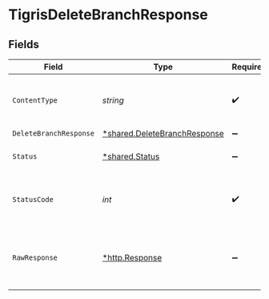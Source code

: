 # TigrisDeleteBranchResponse


## Fields

| Field                                                                       | Type                                                                        | Required                                                                    | Description                                                                 |
| --------------------------------------------------------------------------- | --------------------------------------------------------------------------- | --------------------------------------------------------------------------- | --------------------------------------------------------------------------- |
| `ContentType`                                                               | *string*                                                                    | :heavy_check_mark:                                                          | HTTP response content type for this operation                               |
| `DeleteBranchResponse`                                                      | [*shared.DeleteBranchResponse](../../models/shared/deletebranchresponse.md) | :heavy_minus_sign:                                                          | OK                                                                          |
| `Status`                                                                    | [*shared.Status](../../models/shared/status.md)                             | :heavy_minus_sign:                                                          | Default error response                                                      |
| `StatusCode`                                                                | *int*                                                                       | :heavy_check_mark:                                                          | HTTP response status code for this operation                                |
| `RawResponse`                                                               | [*http.Response](https://pkg.go.dev/net/http#Response)                      | :heavy_minus_sign:                                                          | Raw HTTP response; suitable for custom response parsing                     |
